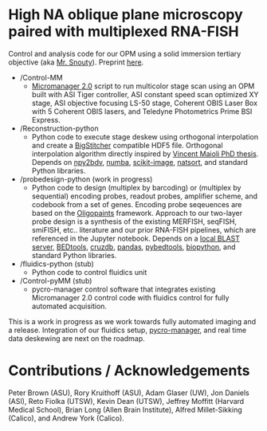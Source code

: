 # High NA oblique plane microscopy paired with multiplexed RNA-FISH
Control and analysis code for our OPM using a solid immersion tertiary objective (aka [Mr. Snouty](https://andrewgyork.github.io/high_na_single_objective_lightsheet/)). Preprint [here](https://www.biorxiv.org/content/10.1101/2020.04.07.030569v2).

* /Control-MM
  * [Micromanager 2.0](https://micro-manager.org/wiki/Version_2.0) script to run multicolor stage scan using an OPM built with ASI Tiger controller, ASI constant speed scan optimized XY stage, ASI objective focusing LS-50 stage, Coherent OBIS Laser Box with 5 Coherent OBIS lasers, and Teledyne Photometrics Prime BSI Express.
* /Reconstruction-python
  * Python code to execute stage deskew using orthogonal interpolation and create a [BigStitcher](https://github.com/PreibischLab/BigStitcher/) compatible HDF5 file. Orthogonal interpolation algorithm directly inspired by [Vincent Maioli PhD thesis](https://doi.org/10.25560/68022). Depends on [npy2bdv](https://github.com/nvladimus/npy2bdv/), [numba](http://numba.pydata.org/), [scikit-image](https://scikit-image.org/), [natsort](https://natsort.readthedocs.io/en/master/index.html), and standard Python libraries.
* /probedesign-python (work in progress)
  * Python code to design (multiplex by barcoding) or (multiplex by sequential) encoding probes, readout probes, amplifier scheme, and codebook from a set of genes. Encoding probe seqeuences are based on the [Oligopaints](https://oligopaints.hms.harvard.edu/) framework. Approach to our two-layer probe design is a synthesis of the existing MERFISH, seqFISH, smiFISH, etc.. literature and our prior RNA-FISH pipelines, which are referenced in the Jupyter notebook. Depends on a [local BLAST server](https://blast.ncbi.nlm.nih.gov/Blast.cgi?PAGE_TYPE=BlastDocs&DOC_TYPE=Download), [BEDtools](https://bedtools.readthedocs.io/en/latest/), [cruzdb](https://pythonhosted.org/cruzdb/), [pandas](https://pandas.pydata.org/), [pybedtools](https://daler.github.io/pybedtools/), [biopython](https://biopython.org/), and standard Python libraries.
* /fluidics-python (stub)
  * Python code to control fluidics unit
* /Control-pyMM (stub)
  * pycro-manager control software that integrates existing Micromanager 2.0 control code with fluidics control for fully automated acquisition.

This is a work in progress as we work towards fully automated imaging and a release. Integration of our fluidics setup, [pycro-manager](https://pycro-manager.readthedocs.io/en/latest/), and real time data deskewing are next on the roadmap.

# Contributions / Acknowledgements
Peter Brown (ASU), Rory Kruithoff (ASU), Adam Glaser (UW), Jon Daniels (ASI), Reto Fiolka (UTSW), Kevin Dean (UTSW), Jeffrey Moffitt (Harvard Medical School), Brian Long (Allen Brain Institute), Alfred Millet-Sikking (Calico), and Andrew York (Calico).
